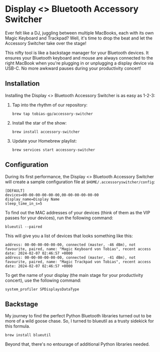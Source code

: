 # Display <> Bluetooth Accessory Switcher

Ever felt like a DJ, juggling between multiple MacBooks, each with its own Magic Keyboard and Trackpad? Well, it's time to drop the beat and let the Accessory Switcher take over the stage!

This nifty tool is like a backstage manager for your Bluetooth devices. It ensures your Bluetooth keyboard and mouse are always connected to the right MacBook when you're plugging in or unplugging a display device via USB-C. No more awkward pauses during your productivity concert!

## Installation

Installing the Display <> Bluetooth Accessory Switcher is as easy as 1-2-3:

1. Tap into the rhythm of our repository:
   ```
   brew tap tobias-gp/accessory-switcher
   ```
2. Install the star of the show:
   ```
   brew install accessory-switcher
   ```
3. Update your Homebrew playlist:
   ```
   brew services start accessory-switcher
   ```

## Configuration

During its first performance, the Display <> Bluetooth Accessory Switcher will create a sample configuration file at `$HOME/.accessoryswitcher/config`: 

```
[DEFAULT]
devices=00-00-00-00-00-00,00-00-00-00-00-00
display_name=Display Name
sleep_time_in_s=5
```

To find out the MAC addresses of your devices (think of them as the VIP passes for your devices), run the following command:

```
blueutil --paired
```

This will give you a list of devices that looks something like this:

```
address: 00-00-00-00-00-00, connected (master, -46 dBm), not favourite, paired, name: "Magic Keyboard von Tobias", recent access date: 2024-02-07 02:46:57 +0000
address: 00-00-00-00-00-00, connected (master, -41 dBm), not favourite, paired, name: "Magic Trackpad von Tobias", recent access date: 2024-02-07 02:46:57 +0000
```

To get the name of your display (the main stage for your productivity concert), use the following command:

```
system_profiler SPDisplaysDataType
```

## Backstage

My journey to find the perfect Python Bluetooth libraries turned out to be more of a wild goose chase. So, I turned to blueutil as a trusty sidekick for this formula. 

```
brew install blueutil
```

Beyond that, there's no entourage of additional Python libraries needed.
